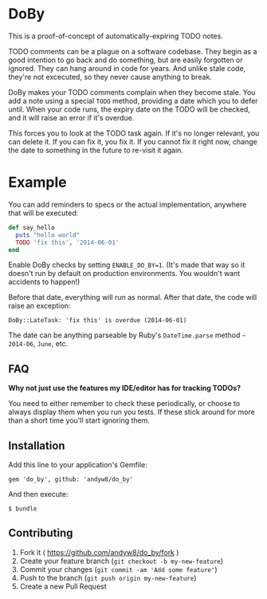 # DoBy

This is a proof-of-concept of automatically-expiring TODO notes.

TODO comments can be a plague on a software codebase. They begin as a good
intention to go back and do something, but are easily forgotten or ignored.
They can hang around in code for years. And unlike stale code, they're not excecuted,
so they never cause anything to break.

DoBy makes your TODO comments complain when they become stale. You add a note
using a special `TODO` method, providing a date which you to defer until.
When your code runs, the expiry date on the TODO will be checked, and it will
raise an error if it's overdue.

This forces you to look at the TODO task again. If it's no longer relevant, you
can delete it. If you can fix it, you fix it. If you cannot fix it right now,
change the date to something in the future to re-visit it again.

# Example

You can add reminders to specs or the actual implementation, anywhere
that will be executed:

```ruby
def say_hello
  puts "hello world"
  TODO 'fix this', '2014-06-01'
end
```

Enable DoBy checks by setting `ENABLE_DO_BY=1`.
(It's made that way so it doesn't run by default on production
environments. You wouldn't want accidents to happen!)

Before that date, everything will run as normal. After that date, the code will
raise an exception:

`DoBy::LateTask: 'fix this' is overdue (2014-06-01)`

The date can be anything parseable by Ruby's `DateTime.parse` method - `2014-06`, `June`, etc.

## FAQ

**Why not just use the features my IDE/editor has for tracking TODOs?**

You need to either remember to check these periodically, or choose to always display them when you run you tests. If these stick around for more than a short time you'll start ignoring them.

## Installation

Add this line to your application's Gemfile:

    gem 'do_by', github: 'andyw8/do_by'

And then execute:

    $ bundle

## Contributing

1. Fork it ( https://github.com/andyw8/do_by/fork )
2. Create your feature branch (`git checkout -b my-new-feature`)
3. Commit your changes (`git commit -am 'Add some feature'`)
4. Push to the branch (`git push origin my-new-feature`)
5. Create a new Pull Request
